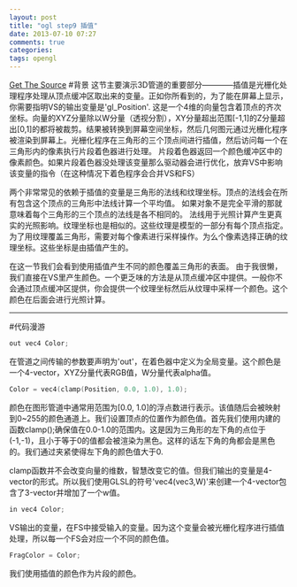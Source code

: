 ```yaml
---
layout: post
title: "ogl step9 插值"
date: 2013-07-10 07:27
comments: true
categories: 
tags: opengl
---
```

[Get The Source](https://github.com/sweetdark/openglex)
#背景
这节主要演示3D管道的重要部分————插值是光栅化处理程序处理从顶点缓冲区取出来的变量。正如你所看到的，为了能在屏幕上显示，你需要指明VS的输出变量是'gl_Position'. 这是一个4维的向量包含着顶点的齐次坐标。向量的XYZ分量除以W分量（透视分割），XY分量超出范围[-1,1]的Z分量超出[0,1]的都将被裁剪。结果被转换到屏幕空间坐标，然后几何图元通过光栅化程序被渲染到屏幕上。光栅化程序在三角形的三个顶点间进行插值，然后访问每一个在三角形内的像素执行片段着色器进行处理。
片段着色器返回一个颜色缓冲区中的像素颜色。如果片段着色器没处理该变量那么驱动器会进行优化，放弃VS中影响该变量的指令（在这种情况下着色程序会合并VS和FS）

两个非常常见的依赖于插值的变量是三角形的法线和纹理坐标。顶点的法线会在所有包含这个顶点的三角形中法线计算一个平均值。 如果对象不是完全平滑的那就意味着每个三角形的三个顶点的法线是各不相同的。 法线用于光照计算产生更真实的光照影响。纹理坐标也是相似的。这些纹理是模型的一部分有每个顶点指定。 为了用纹理覆盖三角形，需要对每个像素进行采样操作。为么个像素选择正确的纹理坐标。这些坐标是由插值产生的。

在这一节我们会看到使用插值产生不同的颜色覆盖三角形的表面。 由于我很懒，我们直接在VS里产生颜色。一个更乏味的方法是从顶点缓冲区中提供。一般你不会通过顶点缓冲区提供，你会提供一个纹理坐标然后从纹理中采样一个颜色。这个颜色在后面会进行光照计算。

---------------------------
#代码漫游
``` c
out vec4 Color;
```
在管道之间传输的参数要声明为'out'，在着色器中定义为全局变量。这个颜色是一个4-vector，XYZ分量代表RGB值，W分量代表alpha值。
``` c
Color = vec4(clamp(Position, 0.0, 1.0), 1.0);
```
颜色在图形管道中通常用范围为[0.0, 1.0]的浮点数进行表示。该值随后会被映射到0~255的颜色通道上。我们设置顶点的位置作为颜色值。首先我们使用内建的函数clamp();确保值在0.0-1.0的范围内。这是因为三角形的左下角的点位于(-1,-1)，且小于等于0的值都会被渲染为黑色。这样的话左下角的角都会是黑色的。我们通过夹紧使得左下角的颜色值大于0.

clamp函数并不会改变向量的维数，智慧改变它的值。但我们输出的变量是4-vector的形式。所以我们使用GLSL的符号'vec4(vec3,W)'来创建一个4-vector包含了3-vector并增加了一个w值。

``` c
in vec4 Color;
```
VS输出的变量，在FS中接受输入的变量。因为这个变量会被光栅化程序进行插值处理，所以每一个FS会对应一个不同的颜色值。
``` c
FragColor = Color;
```
我们使用插值的颜色作为片段的颜色。